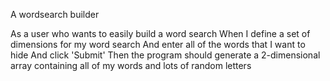 A wordsearch builder

As a user who wants to easily build a word search
When I define a set of dimensions for my word search
And enter all of the words that I want to hide
And click 'Submit'
Then the program should generate a 2-dimensional array containing all of my words and lots of random letters
